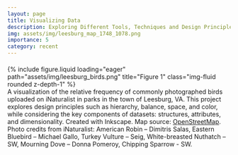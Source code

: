 ```yaml
---
layout: page
title: Visualizing Data
description: Exploring Different Tools, Techniques and Design Principles For Data Visualization
img: assets/img/leesburg_map_1748_1078.png
importance: 5
category: recent
---
```


<style>
    /* Custom CSS for formatting */
    .paragraph {
        margin-bottom: 10px; /* Add margin bottom for paragraphs */
        font-family: Arial, Helvetica, sans-serif; /* Change font family */
    }
    .figure-container {
        margin-top: 20px; /* Add margin to the top of the figure container */
    }
    .acknowledgment {
        font-size: 12px; /* Adjust font size for acknowledgment text */
        margin-top: 20px; /* Add margin to the top of the acknowledgment */
    }
    .caption {
        text-align: left;
    }
</style>

<div class="row justify-content-center figure-container">
    <div class="col-sm-6 mt-3">
        {% include figure.liquid loading="eager" path="assets/img/leesburg_birds.png" title="Figure 1" class="img-fluid rounded z-depth-1" %}
    </div>
</div>

<div class="caption">
    A visualization of the relative frequency of commonly photographed birds uploaded on iNaturalist in parks in the town of Leesburg, VA. This project explores design principles such as hierarchy, balance, space, and color, while considering the key components of datasets: structures, attributes, and dimensionality. Created with Inkscape. Map source: <a href="https://openstreetmap.org/copyright">OpenStreetMap</a>. Photo credits from iNaturalist: American Robin – Dimitris Salas, Eastern Bluebird – Michael Gallo, Turkey Vulture – Seig, White-breasted Nuthatch – SW, Mourning Dove – Donna Pomeroy, Chipping Sparrow - SW.
</div>


